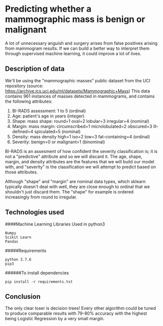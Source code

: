 Predicting whether a mammographic mass is benign or malignant
=====================

A lot of unnecessary anguish and surgery arises from false positives arising from mammogram results. If we can build a better way to interpret them through supervised machine learning, it could improve a lot of lives.


Description of data
-------------
We'll be using the "mammographic masses" public dataset from the UCI repository (source: https://archive.ics.uci.edu/ml/datasets/Mammographic+Mass)
This data contains 961 instances of masses detected in mammograms, and contains the following attributes:


   1. BI-RADS assessment: 1 to 5 (ordinal)  
   2. Age: patient's age in years (integer)
   3. Shape: mass shape: round=1 oval=2 lobular=3 irregular=4 (nominal)
   4. Margin: mass margin: circumscribed=1 microlobulated=2 obscured=3 ill-defined=4 spiculated=5 (nominal)
   5. Density: mass density high=1 iso=2 low=3 fat-containing=4 (ordinal)
   6. Severity: benign=0 or malignant=1 (binominal)

BI-RADS is an assesment of how confident the severity classification is; it is not a "predictive" attribute and so we will discard it. The age, shape, margin, and density attributes are the features that we will build our model with, and "severity" is the classification we will attempt to predict based on those attributes.

Although "shape" and "margin" are nominal data types, which sklearn typically doesn't deal with well, they are close enough to ordinal that we shouldn't just discard them. The "shape" for example is ordered increasingly from round to irregular.




Technologies used
-------------

####Machine Learning Libraries Used in python3
~~~
Numpy
Scikit Learn
Pandas
~~~

#####Requirements
~~~
python 3.7.6
pip3
~~~

######To install dependencies
~~~
pip install -r requirements.txt
~~~


Conclusion
-----------
The only clear loser is decision trees! Every other algorithm could be tuned to produce comparable results with 79-80% accuracy with the highest being Logistic Regression by a very small margin.
